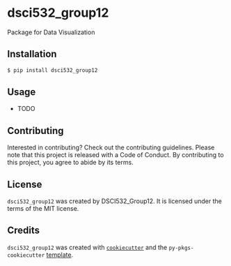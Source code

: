 # dsci532_group12

Package for Data Visualization

## Installation

```bash
$ pip install dsci532_group12
```

## Usage

- TODO

## Contributing

Interested in contributing? Check out the contributing guidelines. Please note that this project is released with a Code of Conduct. By contributing to this project, you agree to abide by its terms.

## License

`dsci532_group12` was created by DSCI532_Group12. It is licensed under the terms of the MIT license.

## Credits

`dsci532_group12` was created with [`cookiecutter`](https://cookiecutter.readthedocs.io/en/latest/) and the `py-pkgs-cookiecutter` [template](https://github.com/py-pkgs/py-pkgs-cookiecutter).
